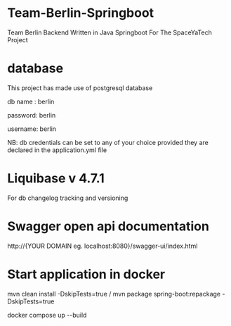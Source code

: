 # Team-Berlin-Springboot
Team Berlin Backend Written in Java Springboot For The SpaceYaTech Project
# database
This project has made use of postgresql database

db name : berlin

password: berlin

username: berlin

NB: db credentials can be set to any of your choice provided they are declared in the application.yml file

# Liquibase v 4.7.1

For db changelog tracking and versioning

# Swagger open api documentation

http://{YOUR DOMAIN eg. localhost:8080}/swagger-ui/index.html

# Start application in docker

mvn clean install -DskipTests=true / mvn package spring-boot:repackage -DskipTests=true

docker compose up --build 
